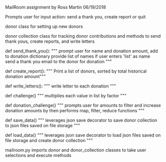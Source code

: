 MailRoom assignment by Ross Martin
06/19/2018

Prompts user for input action: send a thank you, create report or quit

donor class for setting up new donors

donor collection class for tracking donor contributions and methods to send thank yous, 
create reports, and write letters

def send_thank_you():
    """
        prompt user for name and donation amount, add to donation dictionary
        provide list of names if user enters \'list\' as name
        send a thank you email to the donor for donation
    """

def create_report():
    """ Print a list of donors, sorted by total historical donation amount"""

def write_letters():
    """ write letter to each donation """

def challenge()
    """ multiplies each value in list by factor """

def donation_challenge()
    """ prompts user for amounts to filter and increase donation amounts by then performs map, filter, reduce functions """

def save_data()
    """ leverages json save decorator to save donor collection to json files saved on file storage """

def load_data()
    """ leverages json save decorator to load json files saved on file storage and create donor collection """ 

mailroom.py imports donor and donor_collection classes to take user selections and execute methods
